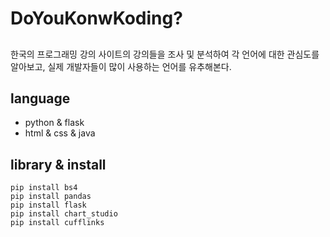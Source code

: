 # DoYouKonwKoding?
##  
한국의 프로그래밍 강의 사이트의 강의들을 조사 및 분석하여 각 언어에 대한 관심도를 알아보고, 실제 개발자들이 많이 사용하는 언어를 유추해본다.
## language
- python & flask
- html & css & java
## library & install
`pip install bs4`       
`pip install pandas`        
`pip install flask`   
`pip install chart_studio`    
`pip install cufflinks`   